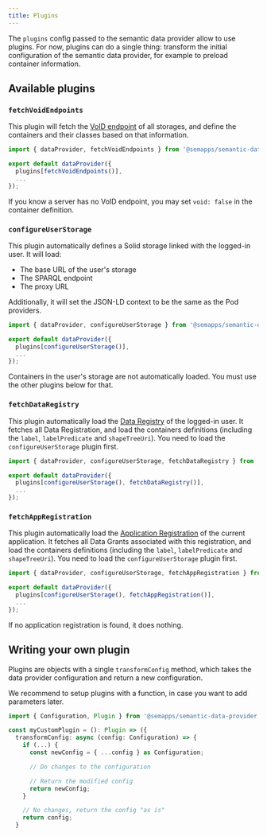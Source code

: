 ```yaml
---
title: Plugins
---
```


The `plugins` config passed to the semantic data provider allow to use plugins. For now, plugins can do a single thing: transform the initial configuration of the semantic data provider, for example to preload container information.

## Available plugins

### `fetchVoidEndpoints`

This plugin will fetch the [VoID endpoint](https://www.w3.org/TR/void/) of all storages, and define the containers and their classes based on that information.

```js
import { dataProvider, fetchVoidEndpoints } from '@semapps/semantic-data-provider';

export default dataProvider({
  plugins[fetchVoidEndpoints()],
  ...
});
```

If you know a server has no VoID endpoint, you may set `void: false` in the container definition.

### `configureUserStorage`

This plugin automatically defines a Solid storage linked with the logged-in user. It will load:

- The base URL of the user's storage
- The SPARQL endpoint
- The proxy URL

Additionally, it will set the JSON-LD context to be the same as the Pod providers.

```js
import { dataProvider, configureUserStorage } from '@semapps/semantic-data-provider';

export default dataProvider({
  plugins[configureUserStorage()],
  ...
});
```

Containers in the user's storage are not automatically loaded. You must use the other plugins below for that.

### `fetchDataRegistry`

This plugin automatically load the [Data Registry](https://solid.github.io/data-interoperability-panel/specification/#data-registry) of the logged-in user. It fetches all Data Registration, and load the containers definitions (including the `label`, `labelPredicate` and `shapeTreeUri`). You need to load the `configureUserStorage` plugin first.

```js
import { dataProvider, configureUserStorage, fetchDataRegistry } from '@semapps/semantic-data-provider';

export default dataProvider({
  plugins[configureUserStorage(), fetchDataRegistry()],
  ...
});
```

### `fetchAppRegistration`

This plugin automatically load the [Application Registration](https://solid.github.io/data-interoperability-panel/specification/#application-registration) of the current application. It fetches all Data Grants associated with this registration, and load the containers definitions (including the `label`, `labelPredicate` and `shapeTreeUri`). You need to load the `configureUserStorage` plugin first.

```js
import { dataProvider, configureUserStorage, fetchAppRegistration } from '@semapps/semantic-data-provider';

export default dataProvider({
  plugins[configureUserStorage(), fetchAppRegistration()],
  ...
});
```

If no application registration is found, it does nothing.

## Writing your own plugin

Plugins are objects with a single `transformConfig` method, which takes the data provider configuration and return a new configuration.

We recommend to setup plugins with a function, in case you want to add parameters later.

```ts
import { Configuration, Plugin } from '@semapps/semantic-data-provider';

const myCustomPlugin = (): Plugin => ({
  transformConfig: async (config: Configuration) => {
    if (...) {
      const newConfig = { ...config } as Configuration;

      // Do changes to the configuration

      // Return the modified config
      return newConfig;
    }

    // No changes, return the config "as is"
    return config;
  }
```
